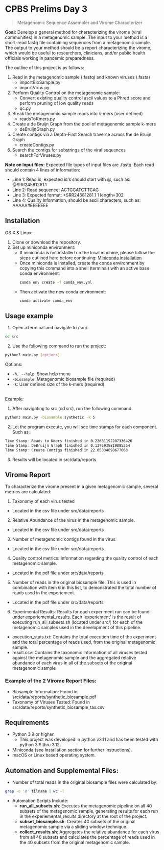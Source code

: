 # CPBS Prelims Day 3
> Metagenomic Sequence Assembler and Virome Characterizer 

**Goal:** Develop a general method for characterizing the virome (viral communities) in a metagenomic sample. The input to your method is a short-read fastq file containing sequences from a metagenomic sample. The output to your method should be a report characterizing the virome, which would be useful to researchers, clinicians, and/or public health officials working in pandemic preparedness.

The outline of this project is as follows:
1. Read in the metagenomic sample (.fastq) and known viruses (.fasta) 
    - importBioSample.py
    - importVirus.py
2. Perform Quality Control on the metagenomic sample:
    - Convert existing quality control ascii values to a Phred score and perform pruning of low quality reads
    - qc.py
3. Break the metagenomic sample reads into k-mers (user defined)
    - readsToKmers.py
4. Create a de Bruijn Graph from the pool of metagenomic sample k-mers
    - deBruijnGraph.py
5. Create contigs via a Depth-First Search traverse across the de Bruijn Graph
    - createContigs.py
6. Search the contigs for substrings of the viral sequences
    - searchForViruses.py

**Note on Input files:** Expected file types of input files are .fastq. Each read should contain 4 lines of information:

- Line 1: Read id, expected id's should start with @, such as: @SRR24581281.1 
- Line 2: Read sequence: ACTGGATCTTCAG
- Line 3: Expected format: +SRR24581281.1 1 length=302
- Line 4: Quality Information, should be ascii characters, such as: AAAAA#EEEEEEE

## Installation

OS X & Linux:
1. Clone or download the repository.
2. Set up miniconda environment:
    - If miniconda is not installed on the local machine, please follow the steps outlined here before continuing: [Miniconda installation](https://docs.anaconda.com/free/miniconda/)
    - Once miniconda is installed, create the conda environment by copying this command into a shell (terminal) with an active base conda environment:
        ```sh
        conda env create -f conda_env.yml
        ```
    - Then activate the new conda environment:
        ```sh
        conda activate conda_env
        ```

## Usage example
1. Open a terminal and navigate to /src/:
```sh
cd src
```
2. Use the following command to run the project: 
```sh
python3 main.py [options]
```
Options:
- `-h, --help`: Show help menu
- `-biosample`: Metagenomic biosample file (required)
- `-k`: User defined size of the k-mers (required)

<br>
Example:

1. After navigating to src (cd src), run the following command:
```sh
python3 main.py -biosample synthetic -k 5
```
2. Let the program execute, you will see time stamps for each component. Such as:
```sh
Time Stamp: Reads to Kmers finished in 0.22631192207336426
Time Stamp: DeBruijn Graph finished in 0.1376938819885254
Time Stamp: Create Contigs finished in 22.05834698677063
```
3. Results will be located in src/data/reports



## Virome Report
To characterize the virome present in a given metagenomic sample, several metrics are calculated:
1. Taxonomy of each virus tested
- Located in the csv file under src/data/reports
2. Relative Abundance of the virus in the metagenomic sample.
- Located in the csv file under src/data/reports
3. Number of metagenomic contigs found in the virus.
- Located in the csv file under src/data/reports
4. Quality control metrics: Information regarding the quality control of each metagenomic sample.
- Located in the pdf file under src/data/reports
5. Number of reads in the original biosample file. This is used in combination with item 6 in this list, to demonstrated the total number of reads used in the experiement.
- Located in the pdf file under src/data/reports
6. Experimental Results: Results for each experiment run can be found under experiemental_results. Each 'experiement' is the result of executing run_all_subsets.sh (located under src/) for each of the metagenomic samples used in the development of this pipeline.
- execution_stats.txt: Contains the total execution time of the experiment and the total percentage of reads used, from the original metagenomic sample.
- result.csv: Contains the taxonomic information of all viruses tested against the metagenomic sample and the aggregated relative abundance of each virus in all of the subsets of the original metagenomic sample

### Example of the 2 Virome Report Files:

- Biosample Information: Found in src/data/reports/synthetic_biosample.pdf
- Taxonomy of Viruses Tested: Found in src/data/reports/synthetic_biosample_tax.csv

## Requirements
- Python 3.9 or higher. 
    - This project was developed in python v3.11 and has been tested with python 3.9 thru 3.12.
- Miniconda (see Installation section for further instructions).
- macOS or Linux based operating system.

## Automation and Supplemental Files:
- Number of total reads in the original biosample files were calculated by:
```sh
grep -o '@' filname | wc -l
```
- Automation Scripts Include:
    - **run_all_subsets.sh**: Executes the metagenomic pipeline on all 40 subsets of the metagenomic sample, generating results for each run in the experiemental_results directory at the root of the project.
    - **subset_biosample.sh**: Creates 40 subsets of the original metagenomic sample via a sliding window technique.
    - **collect_results.sh**: Aggregates the relative abundance for each virus from all 40 subsets and calculates the percentage of reads used in the 40 subsets from the original metagenomic sample.
